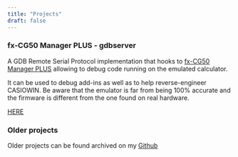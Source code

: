 ```yaml
---
title: "Projects"
draft: false
---
```


### fx-CG50 Manager PLUS - gdbserver

A GDB Remote Serial Protocol implementation that hooks to
[fx-CG50 Manager PLUS](https://edu.casio.com/products/classroom/fxcgm_plus/)
allowing to debug code running on the emulated calculator.

It can be used to debug add-ins as well as to help reverse-engineer CASIOWIN.
Be aware that the emulator is far from being 100% accurate and the firmware is
different from the one found on real hardware.

[HERE](https://github.com/redoste/fx-CG50_Manager_PLUS-gdbserver)

### Older projects

Older projects can be found archived on my [Github](https://github.com/redoste?tab=repositories)
